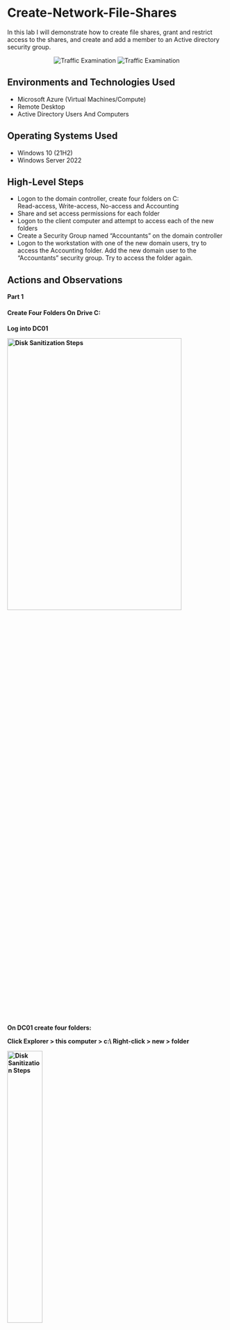 # Create-Network-File-Shares
In this lab I will demonstrate how to create file shares, grant and restrict access to the shares, and create and add a member to an Active directory security group.

<p align="center">
<img src="https://i.imgur.com/LI6HnVC.png" alt="Traffic Examination"/> 

<img src="https://i.imgur.com/zd4QKPu.png" alt="Traffic Examination"/>
</p>

<h2>Environments and Technologies Used</h2>

- Microsoft Azure (Virtual Machines/Compute)
- Remote Desktop
- Active Directory Users And Computers

<h2>Operating Systems Used </h2>

- Windows 10 (21H2)
- Windows Server 2022

<h2>High-Level Steps</h2>

- Logon to the domain controller, create four folders on C:\
  Read-access, Write-access, No-access and Accounting
- Share and set access permissions for each folder
- Logon to the client computer and attempt to access each of the new folders
- Create a Security Group named “Accountants” on the domain controller
- Logon to the workstation with one of the new domain users, try to access the Accounting folder.
  Add the new domain user to the “Accountants” security group.
  Try to access the folder again.


<h2>Actions and Observations</h2>

<b>Part 1</b> <h4>Create Four Folders On Drive C:<h4>

<p>Log into DC01 
<p>
<img src="https://i.imgur.com/x1UPASQ.png" height="40%" width="401" alt="Disk Sanitization Steps"/>

<p>On DC01 create four folders:

Click Explorer > this computer > c:\ 
	Right-click > new > folder
<p>
<img src="https://i.imgur.com/UuQNQuq.png" height="40%" width="40%" alt="Disk Sanitization Steps"/>

<p>Rename the four folders as follows:
<p>
<img src="https://i.imgur.com/4IRfQeJ.png" height="60%" width="60%" alt="Disk Sanitization Steps"/>

<b>Set the following access permissions for each folder</b>

<img src="https://i.imgur.com/CNj4BxF.png" height="40%" width="40%" alt="Disk Sanitization Steps"/>


<h4>Part 2</h4>
<h4>Share and set access permissions for each folder</h4>

<p>Right-click the  “Read-access” folder > properties
<p>
<img src="https://i.imgur.com/Xv4B0dI.png" height="40%" width="40%" alt="Disk Sanitization Steps"/>

<p>Select the sharing tab > share
<p>
<img src="https://i.imgur.com/2XG5C8W.png" height="40%" width="40%" alt="Disk Sanitization Steps"/>

<b>Select people or groups to share the folder</b>

<p>Share this folder with “Domain Users”  > add
<p>
<img src="https://i.imgur.com/IeexWWx.png" height="50%" width="50%" alt="Disk Sanitization Steps"/>

<p>Select “share”
<p>

<p>The folder is shared > select “done”
<p>
<img src="https://i.imgur.com/lb9DZjX.png" height="50%" width="50%" alt="Disk Sanitization Steps"/>

<p>Here is the path to the folder > close
<p>
<img src="https://i.imgur.com/HtKuUdk.png" height="40%" width="40%" alt="Disk Sanitization Steps"/>

<p>Repeat this procedure for “Write-access”,
leave the Accounting folder as is for now.
<p>
<img src="https://i.imgur.com/wGt0d2L.png" height="60%" width="60%" alt="Disk Sanitization Steps"/>

<p>Right-click the “No-access” folder > properties > share tab > share

Type “Domain Admins” or you can search for “Domain Admins”
using the following procedure:
<p>

<p>=====================================================================================


<p>In the search box type “domain” > when the pop-up displays select “find”
<p>
<img src="https://i.imgur.com/efZikqh.png" height="50%" width="50%" alt="Disk Sanitization Steps"/>

<p>Type “domain” in the object field > check names
<p>
<img src="https://i.imgur.com/xGfDfUV.png" height="50%" width="50%" alt="Disk Sanitization Steps"/>

<img src="https://i.imgur.com/6vkt0Tg.png" height="50%" width="50%" alt="Disk Sanitization Steps"/>

<i>You can use this method if you have trouble finding a user or group</i>

<p>=====================================================================================


<b>Change the permission for the “No-access” folder to “Read-write” > share</b>

<img src="https://i.imgur.com/8Hp2mkn.png" height="40%" width="50%" alt="Disk Sanitization Steps"/>
<img src="https://i.imgur.com/2WjrM26.png" height="50%" width="50%" alt="Disk Sanitization Steps"/>

<b>Set access permissions for the “Write-access” folder</b>

<p>The “Read-access” folders permission was set to “Read” by default
Right-click  the “Write-access” folder > properties > sharing tab >
change permissions to “Read-write”
<p>

<p>Select “share” 
This folder has “write access” permissions
<p>
<img src="https://i.imgur.com/G0KKRLu.png" height="50%" width="50%" alt="Disk Sanitization Steps"/>

<h4>Part 3</h4>

<h4>Logon to the client computer and attempt to access each of the new folders</h4>

<p>Using the public IP address, Log into GTWS-01 with one of the new users we created
<p>
<img src="https://i.imgur.com/KL03C5z.png" height="50%" width="50%" alt="Disk Sanitization Steps"/>

<p>Goto the file explorer<p>
<p>Try to access the three folders that were created.<p> 
<p>Which folders can we access?<p>
<p>Which folder can we access and modify?
<p>

<p>Try to access the “read-access” folder using the following path
“\\DC01\read-access”
<p>
<img src="https://i.imgur.com/Uhnf1rI.png" height="50%" width="50%" alt="Disk Sanitization Steps"/>

<p>Here are the shares that are stored on DC01
<p>
<img src="https://i.imgur.com/nHhGGlw.png" height="50%" width="50%" alt="Disk Sanitization Steps"/>

<p>Can we access the “read-access” folder?  Yes
Can we modify files inside  the “read-access” folder? No.
**the permission is set to read-only
<p>
<img src="https://i.imgur.com/Epi6e3f.png" height="50%" width="50%" alt="Disk Sanitization Steps"/>
<img src="https://i.imgur.com/7c87NI5.png" height="50%" width="50%" alt="Disk Sanitization Steps"/>

<p>Can we access the “write-access” folder? Yes.
Can we modify the “read-access” folder? Yes.
**the permission is set to read-write
<p>
<img src="https://i.imgur.com/p4ntJ2D.png" height="50%" width="50%" alt="Disk Sanitization Steps"/>

<p>I am able to create and modify files inside the “write-access” folder
<p>
<img src="https://i.imgur.com/h5Mk2F1.png" height="50%" width="50%" alt="Disk Sanitization Steps"/>

<p>Can we access the “no-access” folder? No.	
*** The permission is set to “read-write”; however, 
this user cannot access the folder because the user is not a member
of the "Domain Admins” group.
<p>
<img src="https://i.imgur.com/mFUDNcP.png" height="50%" width="50%" alt="Disk Sanitization Steps"/>

<p>On GTWS-01

Log out and log in with a “Domain Admin” account
<p>
<img src="https://i.imgur.com/cHpDKUV.png" height="40%" width="40%" alt="Disk Sanitization Steps"/>

<p>Try to access and modify the “no-access” folder
<p>
<img src="https://i.imgur.com/vQpnKhO.png" height="50%" width="50%" alt="Disk Sanitization Steps"/>

<p>Can I access the “no-access” folder?  Yes
Can I write to the “no-access” folder? Yes
I can read and write to this folder because the access is set for “Domain Admins”
<p>
<img src="https://i.imgur.com/JEtEDYC.png" height="50%" width="50%" alt="Disk Sanitization Steps"/>

<h4>Part 4</h4>

<h4>Create a Security Group named “Accountants” on the domain controller</h4>

<p>Log on to DC01 > Server Manager > Active Directory Users and Computers >
right-click the domain > New > Group >
<p>
<img src="https://i.imgur.com/rjiQN97.png" height="60%" width="60%" alt="Disk Sanitization Steps"/>

<p>Name the Group > Accountants
<p>
<img src="https://i.imgur.com/aujd53e.png" height="50%" width="50%" alt="Disk Sanitization Steps"/>

<p>Here is the new group
<p>
<img src="https://i.imgur.com/1rK2pI6.png" height="60%" width="60%" alt="Disk Sanitization Steps"/>

<p>In the file explorer, go to the accounting folder,
set the permissions on the Accounting folder to:

Group :       Accountants  
Permissions:  Read-Write
<p>
<img src="https://i.imgur.com/LLTJz4p.png" height="60%" width="60%" alt="Disk Sanitization Steps"/>
<img src="https://i.imgur.com/3VrUOFz.png" height="40%" width="40%" alt="Disk Sanitization Steps"/>

<h4>Part 5</h4>

<h4>Add the new domain user to the “Accountants” security group</h4>

<p>Go to GTWS-01
Log on as one of the new users
<p>
<img src="https://i.imgur.com/xaWJkjl.png" height="40%" width="40%" alt="Disk Sanitization Steps"/>

<p>Go to the Accounting folder
Can the user access the folder?
No, this user is not a member of the “Accountants security group”
<p>
<img src="<img src="https://i.imgur.com/BV7KjCV.png" height="40%" width="40%" alt="Disk Sanitization Steps"/>

	
<p>Log out of GTWS01
<p>

<p>Add domain user “cuv.rem” to the Accountants group

On DC01 > server manager > active directory users and computers > 
Select view > advanced features >
<p>
<img src="https://i.imgur.com/sXNE1Jv.png" height="60%" width="60%" alt="Disk Sanitization Steps"/>

<p>Right-click Accountants group > properties
<p>
<img src="https://i.imgur.com/a7y9vwI.png" height="60%" width="60%" alt="Disk Sanitization Steps"/>

<p>Select the Members tab > add > cuv.rem> check names > ok
<p>
<img src="https://i.imgur.com/mLoWbSK.png" height="40%" width="40%" alt="Disk Sanitization Steps"/>

<p>Apply > ok
<p>
<img src="https://i.imgur.com/7vFENG9.png" height="50%" width="50%" alt="Disk Sanitization Steps"/>

<p>Goto GTWS-01

Log out and log back in with user “cuv.rem”
<p>
<img src="https://i.imgur.com/wdamvpc.png" height="40%" width="40%" alt="Disk Sanitization Steps"/>

<i>Can this user access the Accounting folder?
Yes, because the user is now a member of the Accountants security group</i>



